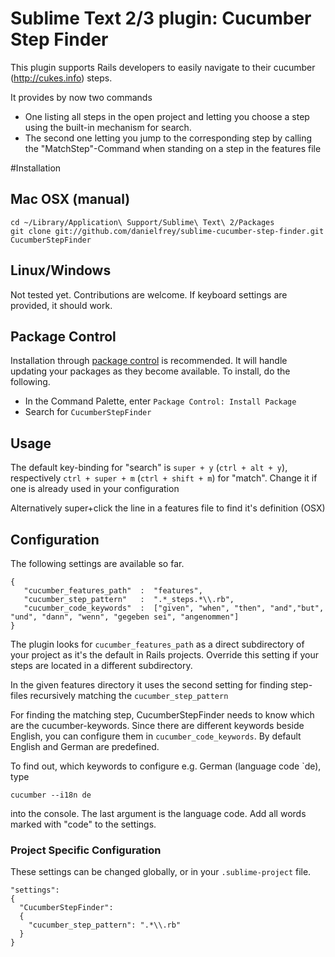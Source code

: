 # Sublime Text 2/3 plugin: Cucumber Step Finder

This plugin supports Rails developers to easily navigate to their cucumber (http://cukes.info) steps.

It provides by now two commands

* One listing all steps in the open project and letting you choose
a step using the built-in mechanism for search.
* The second one letting you jump to the corresponding step by calling the "MatchStep"-Command when standing
on a step in the features file

#Installation
## Mac OSX (manual)
    cd ~/Library/Application\ Support/Sublime\ Text\ 2/Packages
    git clone git://github.com/danielfrey/sublime-cucumber-step-finder.git CucumberStepFinder

## Linux/Windows
Not tested yet. Contributions are welcome. If keyboard settings are provided, it should work.

## Package Control
Installation through [package control](http://wbond.net/sublime_packages/package_control) is recommended. It will handle updating your packages as they become available. To install, do the following.

* In the Command Palette, enter `Package Control: Install Package`
* Search for `CucumberStepFinder`

## Usage
The default key-binding for "search" is `super + y` (`ctrl + alt + y`), respectively
`ctrl + super + m` (`ctrl + shift + m`) for "match".
Change it if one is already used in your configuration

Alternatively super+click the line in a features file to find it's definition (OSX)

## Configuration
The following settings are available so far.

    {
       "cucumber_features_path"  :  "features",
       "cucumber_step_pattern"   :  ".*_steps.*\\.rb",
       "cucumber_code_keywords"  :  ["given", "when", "then", "and","but", "und", "dann", "wenn", "gegeben sei", "angenommen"]
    }

The plugin looks for `cucumber_features_path` as a direct subdirectory of your project as it's the default in Rails projects. Override this setting if your steps are located in a different subdirectory.

In the given features directory it uses the second setting for finding step-files recursively matching the `cucumber_step_pattern`

For finding the matching step, CucumberStepFinder needs to know which are the cucumber-keywords. Since there are different keywords beside English, you can configure them in `cucumber_code_keywords`.
By default English and German are predefined.

To find out, which keywords to configure e.g. German (language code `de),
type

    cucumber --i18n de

 into the console. The last argument is the language code.
 Add all words marked with "code" to the settings.

### Project Specific Configuration
These settings can be changed globally, or in your `.sublime-project` file.

    "settings":
    {
      "CucumberStepFinder":
      {
        "cucumber_step_pattern": ".*\\.rb"
      }
    }
